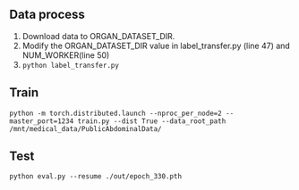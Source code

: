 ## Data process
1. Download data to ORGAN_DATASET_DIR.  
2. Modify the ORGAN_DATASET_DIR value in label_transfer.py (line 47) and NUM_WORKER(line 50)
3. ```python label_transfer.py```

## Train
```python -m torch.distributed.launch --nproc_per_node=2 --master_port=1234 train.py --dist True --data_root_path /mnt/medical_data/PublicAbdominalData/```

## Test
```python eval.py --resume ./out/epoch_330.pth```
